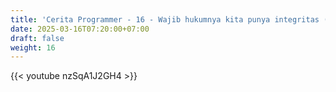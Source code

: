 ```yaml
---
title: 'Cerita Programmer - 16 - Wajib hukumnya kita punya integritas (boleh bego tapi gak boleh culas)'
date: 2025-03-16T07:20:00+07:00
draft: false
weight: 16
---
```


{{< youtube nzSqA1J2GH4 >}}
